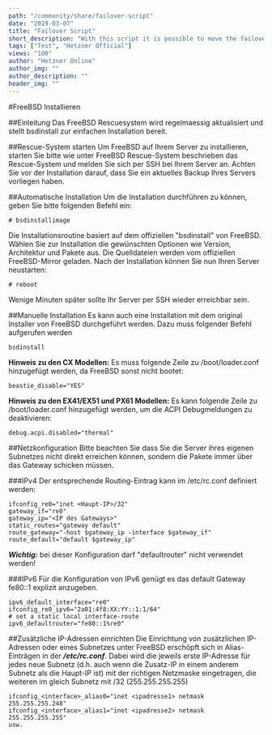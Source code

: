 ```yaml
---
path: "/community/share/failover-script"
date: "2019-03-07"
title: "Failover Script"
short_description: "With this script it is possible to move the failover IP."
tags: ["Test", "Hetzner Official"]
views: "100"
author: "Hetzner Online"
author_img: ""
author_description: ""
header_img: ""     
---
```


#FreeBSD Installieren

##Einleitung
Das FreeBSD Rescuesystem wird regelmaessig aktualisiert und stellt bsdinstall zur einfachen Installation bereit.

##Rescue-System starten
Um FreeBSD auf Ihrem Server zu installieren, starten Sie bitte wie unter FreeBSD Rescue-System beschrieben das Rescue-System und melden Sie sich per SSH bei Ihrem Server an. Achten Sie vor der Installation darauf, dass Sie ein aktuelles Backup Ihres Servers vorliegen haben.

##Automatische Installation
Um die Installation durchführen zu können, geben Sie bitte folgenden Befehl ein:

`# bsdinstallimage`

Die Installationsroutine basiert auf dem offiziellen "bsdinstall" von FreeBSD. Wählen Sie zur Installation die gewünschten Optionen wie Version, Architektur und Pakete aus. Die Quelldateien werden vom offiziellen FreeBSD-Mirror geladen. Nach der Installation können Sie nun Ihren Server neustarten:

`# reboot`

Wenige Minuten später sollte Ihr Server per SSH wieder erreichbar sein.

##Manuelle Installation
Es kann auch eine Installation mit dem original Installer von FreeBSD durchgeführt werden. Dazu muss folgender Befehl aufgerufen werden

`bsdinstall`

**Hinweis zu den CX Modellen:** Es muss folgende Zeile zu /boot/loader.conf hinzugefügt werden, da FreeBSD sonst nicht bootet:

`beastie_disable="YES"`

**Hinweis zu den EX41/EX51 und PX61 Modellen:** Es kann folgende Zeile zu /boot/loader.conf hinzugefügt werden, um die ACPI Debugmeldungen zu deaktivieren:

`debug.acpi.disabled="thermal"`

##Netzkonfiguration
Bitte beachten Sie dass Sie die Server ihres eigenen Subnetzes nicht direkt erreichen können, sondern die Pakete immer über das Gateway schicken müssen.

###IPv4
Der entsprechende Routing-Eintrag kann im /etc/rc.conf definiert werden:

```
ifconfig_re0="inet <Haupt-IP>/32"
gateway_if="re0"
gateway_ip="<IP des Gateways>"
static_routes="gateway default"
route_gateway="-host $gateway_ip -interface $gateway_if"
route_default="default $gateway_ip"
```

***Wichtig:*** bei dieser Konfiguration darf "defaultrouter" nicht verwendet werden!


###IPv6
Für die Konfiguration von IPv6 genügt es das default Gateway fe80::1 explizit anzugeben.

```
ipv6_default_interface="re0"
ifconfig_re0_ipv6="2a01:4f8:XX:YY::1:1/64"
# set a static local interface-route
ipv6_defaultrouter="fe80::1%re0"
```

##Zusätzliche IP-Adressen einrichten
Die Einrichtung von zusätzlichen IP-Adressen oder eines Subnetzes unter FreeBSD erschöpft sich in Alias-Einträgen in der ***/etc/rc.conf***. Dabei wird die jeweils erste IP-Adresse für jedes neue Subnetz (d.h. auch wenn die Zusatz-IP in einem anderem Subnetz als die Haupt-IP ist) mit der richtigen Netzmaske eingetragen, die weiteren im gleich Subnetz mit /32 (255.255.255.255)

```
ifconfig_<interface>_alias0="inet <ipadresse1> netmask 255.255.255.248"
ifconfig_<interface>_alias1="inet <ipadresse2> netmask 255.255.255.255"
usw.
```
